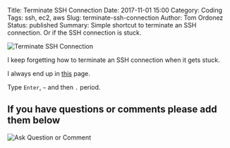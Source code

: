 Title: Terminate SSH Connection
Date: 2017-11-01 15:00
Category: Coding
Tags: ssh, ec2, aws
Slug: terminate-ssh-connection
Author: Tom Ordonez
Status: published
Summary: Simple shortcut to terminate an SSH connection. Or if the SSH connection is stuck.


![Terminate SSH Connection]({filename}/images/terminate-ssh-connection.jpg)

I keep forgetting how to terminate an SSH connection when it gets stuck.

I always end up in <a href="https://apple.stackexchange.com/questions/35524/what-can-i-do-when-my-ssh-session-is-stuck" target="_blank">this</a> page.

Type `Enter`, `~` and then `.` period.


## If you have questions or comments please add them below

![Ask Question or Comment]({filename}/images/tomordonez-ask-question-comment.gif)
